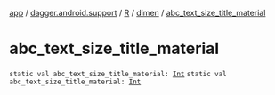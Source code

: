 [app](../../../index.md) / [dagger.android.support](../../index.md) / [R](../index.md) / [dimen](index.md) / [abc_text_size_title_material](./abc_text_size_title_material.md)

# abc_text_size_title_material

`static val abc_text_size_title_material: `[`Int`](https://kotlinlang.org/api/latest/jvm/stdlib/kotlin/-int/index.html)
`static val abc_text_size_title_material: `[`Int`](https://kotlinlang.org/api/latest/jvm/stdlib/kotlin/-int/index.html)